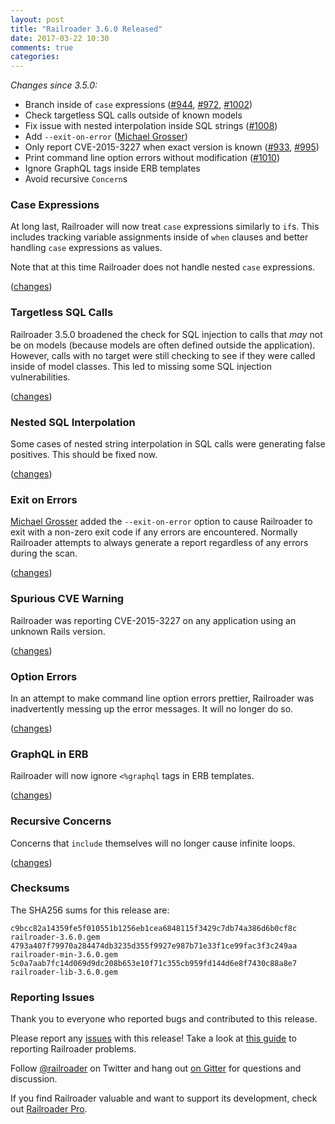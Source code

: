 ```yaml
---
layout: post
title: "Railroader 3.6.0 Released"
date: 2017-03-22 10:30
comments: true
categories: 
---
```


*Changes since 3.5.0:*

* Branch inside of `case` expressions ([#944](https://github.com/presidentbeef/railroader/issues/944), [#972](https://github.com/presidentbeef/railroader/issues/972), [#1002](https://github.com/presidentbeef/railroader/issues/1002)) 
* Check targetless SQL calls outside of known models
* Fix issue with nested interpolation inside SQL strings ([#1008](https://github.com/presidentbeef/railroader/issues/1008))
* Add `--exit-on-error` ([Michael Grosser](https://github.com/grosser))
* Only report CVE-2015-3227 when exact version is known ([#933](https://github.com/presidentbeef/railroader/issues/993), [#995](https://github.com/presidentbeef/railroader/issues/995))
* Print command line option errors without modification ([#1010](https://github.com/presidentbeef/railroader/issues/1010))
* Ignore GraphQL tags inside ERB templates
* Avoid recursive `Concern`s

### Case Expressions

At long last, Railroader will now treat `case` expressions similarly to `if`s. This includes tracking variable assignments inside of `when` clauses and better handling `case` expressions as values.

Note that at this time Railroader does not handle nested `case` expressions.

([changes](https://github.com/presidentbeef/railroader/pull/1018))

### Targetless SQL Calls

Railroader 3.5.0 broadened the check for SQL injection to calls that *may* not be on models (because models are often defined outside the application). However, calls with no target were still checking to see if they were called inside of model classes. This led to missing some SQL injection vulnerabilities.

([changes](https://github.com/presidentbeef/railroader/pull/994))

### Nested SQL Interpolation

Some cases of nested string interpolation in SQL calls were generating false positives. This should be fixed now.

([changes](https://github.com/presidentbeef/railroader/pull/1009))

### Exit on Errors

[Michael Grosser](https://github.com/grosser) added the `--exit-on-error` option to cause Railroader to exit with a non-zero exit code if any errors are encountered. Normally Railroader attempts to always generate a report regardless of any errors during the scan.

([changes](https://github.com/presidentbeef/railroader/pull/991))

### Spurious CVE Warning

Railroader was reporting CVE-2015-3227 on any application using an unknown Rails version.

([changes](https://github.com/presidentbeef/railroader/pull/996))

### Option Errors

In an attempt to make command line option errors prettier, Railroader was inadvertently messing up the error messages. It will no longer do so.

([changes](https://github.com/presidentbeef/railroader/pull/1011))

### GraphQL in ERB

Railroader will now ignore `<%graphql` tags in ERB templates.

([changes](https://github.com/presidentbeef/railroader/pull/997))

### Recursive Concerns

Concerns that `include` themselves will no longer cause infinite loops.

([changes](https://github.com/presidentbeef/railroader/pull/1019))

### Checksums

The SHA256 sums for this release are:

    c9bcc82a14359fe5f010551b1256eb1cea6848115f3429c7db74a386d6b0cf8c  railroader-3.6.0.gem
    4793a407f79970a284474db3235d355f9927e987b71e33f1ce99fac3f3c249aa  railroader-min-3.6.0.gem
    5c0a7aab7fc14d069d9dc208b653e10f71c355cb959fd144d6e8f7430c88a8e7  railroader-lib-3.6.0.gem

### Reporting Issues

Thank you to everyone who reported bugs and contributed to this release.

Please report any [issues](https://github.com/presidentbeef/railroader/issues) with this release! Take a look at [this guide](https://github.com/presidentbeef/railroader/wiki/How-to-Report-a-Railroader-Issue) to reporting Railroader problems.

Follow [@railroader](https://twitter.com/railroader) on Twitter and hang out [on Gitter](https://gitter.im/presidentbeef/railroader) for questions and discussion.

If you find Railroader valuable and want to support its development, check out [Railroader Pro](https://railroaderpro.com/).
